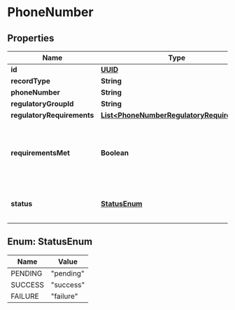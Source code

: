 # PhoneNumber

## Properties
Name | Type | Description | Notes
------------ | ------------- | ------------- | -------------
**id** | [**UUID**](UUID.md) |  |  [optional]
**recordType** | **String** |  |  [optional]
**phoneNumber** | **String** |  |  [optional]
**regulatoryGroupId** | **String** |  |  [optional]
**regulatoryRequirements** | [**List&lt;PhoneNumberRegulatoryRequirement&gt;**](PhoneNumberRegulatoryRequirement.md) |  |  [optional]
**requirementsMet** | **Boolean** | True if all requirements are met for a phone number, false otherwise |  [optional]
**status** | [**StatusEnum**](#StatusEnum) | The status of the phone number in the order |  [optional]

<a name="StatusEnum"></a>
## Enum: StatusEnum
Name | Value
---- | -----
PENDING | &quot;pending&quot;
SUCCESS | &quot;success&quot;
FAILURE | &quot;failure&quot;
